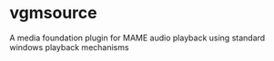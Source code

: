 # vgmsource
A media foundation plugin for MAME audio playback using standard windows playback mechanisms

